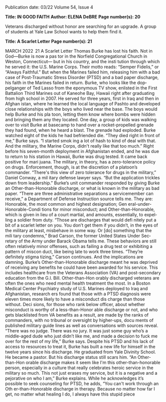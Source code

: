 Publication date: 03/22
Volume 54, Issue 4

**Title: IN GOOD FAITH**
**Author: ELENA DeBRE**
**Page number(s): 20**

Veterans discharged without honor are 
searching for an upgrade. 
A group of students at Yale Law School
 wants to help them find it.


**Title: A Scarlet Letter**
**Page number(s): 21**

MARCH 2022
 21
A Scarlet Letter 
Thomas Burke has lost his faith. 
Not in God—Burke is now a pas­
tor in the Norfield Congregational 
Church in Weston, Connecticut—
but in his country, and the insti­
tution through which he served 
it: the U.S. Marine Corps. Their 
motto reads: “Semper Fidelis,” or 
“Always Faithful.” But when the 
Marines failed him, releasing him 
with a bad case of Post-Traumatic 
Stress Disorder (PTSD) and a bad 
paper discharge, his faith in the 
Marines failed in return.
Burke, who looks like the dop­
pelganger of Ted Lasso from the 
eponymous TV show, enlisted in 
the First Battalion Third Marines 
out of Kaneohe Bay, Hawaii right 
after graduating from high school 
in 2007. He served for three years, 
first in Iraq and then in Afghan­
istan, where he learned the local 
language of Pashto and developed 
close relationships with the boys 
who lived near the base. The boys 
would help Burke and his pla­
toon, letting them know where 
bombs were hidden and bringing 
them any they located. One day, 
a group of kids was walking over 
to visit Burke at basecamp to hand 
over a rocket-propelled grenade 
they had found, when he heard a 
blast. The grenade had exploded. 
Burke watched eight of the kids 
he had befriended die. 
“They died right in front of 
me,” Burke says. “I started smok­
ing a lot of hash to kind of deal 
with that. And the military, the 
Marine Corps, didn't really like 
that too much.” Right before 
his seven-month deployment in 
Afghanistan ended, and he was 
due to return to his station in 
Hawaii, Burke was drug tested. 
It came back positive for mari­
juana. The military, in theory, 
has a zero-tolerance policy on 
drugs. Enforcement, though, is 
at the discretion of a platoon’s 
commander.  “There's this view 
of zero tolerance for drugs in the 
military,” Daniel Conway, a mil­
itary defense lawyer says. “But 
the application trickles down 
from leadership.” Burke’s unit 
commander responded by giving 
Burke an Other-than-Honorable 
discharge, or what is known in the 
military as bad paper. 
“There are three administrative 
separations a servicemember can 
receive,” a Department of Defense 
Instruction source tells me. They 
are: Honorable, the most common 
and highest designation; Gen­
eral-under-Honorable-Condi­
tions for minor misconduct; and 
Other-than-Honorable, which is 
given in lieu of a court martial, 
and amounts, essentially, to expel­
ling a soldier from duty. “Those 
are discharges that would defi­
nitely put a bit of a scarlet letter 
on you. You don’t get them if you 
didn’t, in the eyes of the military 
at least, misbehave in some way. 
Or [do] something that the mili­
tary condemns,” Brad Carson, the 
former United States Under Sec­
retary of the Army under Barack 
Obama tells me. These behaviors 
are still often relatively minor 
offenses, such as failing a drug test 
or exhibiting a pattern of miscon­
duct, like being late to work three 
times. “They’re definitely stigma­
tizing,” Carson continues. And 
the implications are damning.
Burke’s Other-than-Honorable 
discharge meant he was deprived 
of receiving any benefits he could 
have been awarded for his service. 
This includes healthcare from the 
Veterans Association (VA) and 
post-secondary education from 
the G.I. Bill. Other-than-Hon­
orably discharged veterans are 
often the ones who need mental 
health treatment the most. In a 
Boston Medical Center Psychiatry 
study of U.S. Marines deployed to 
Iraq and Afghanistan, research­
ers found that those with a PTSD 
diagnosis were eleven times more 
likely to have a misconduct dis­
charge than those without. Deci­
sions, for those who rank below 
officer, about whether misconduct 
is worthy of a less-than-Honor­
able discharge or not, and who 
gets blacklisted from VA benefits 
as a result, are made by the ranks 
of commanders, with no tribunal 
or oversight by higher-ups, docu­
ments of published military guide­
lines as well as conversations with 
sources reveal. 
“There was no judge. There 
was no jury. It was just some guy 
who’s a middle-aged dude who 
just didn’t like me, and made a 
decision to fuck me over for the 
rest of my life,” Burke says.
Despite his PTSD and his lack 
of access to resources to treat 
it, Burke has built a new life for 
himself in the twelve years since 
his discharge. He graduated from 
Yale Divinity School. He became a 
pastor. But his discharge status still 
scars him. “An Other-than-Hon­
orable discharge makes it seem 
like I'm this other-than-honorable 
person, especially in a culture that 
really celebrates heroic service in 
the military so much. This not 
just erases my service, but it is a 
negative and a pejorative on who 
I am,” Burke explains. While he 
acknowledges it’s possible to seek 
counseling for PTSD, he adds, 
“You can't work through an Oth­
er-than-Honorable discharge in 
therapy. Because no matter how 
far I get, no matter what healing I 
do, I always have this stupid piece